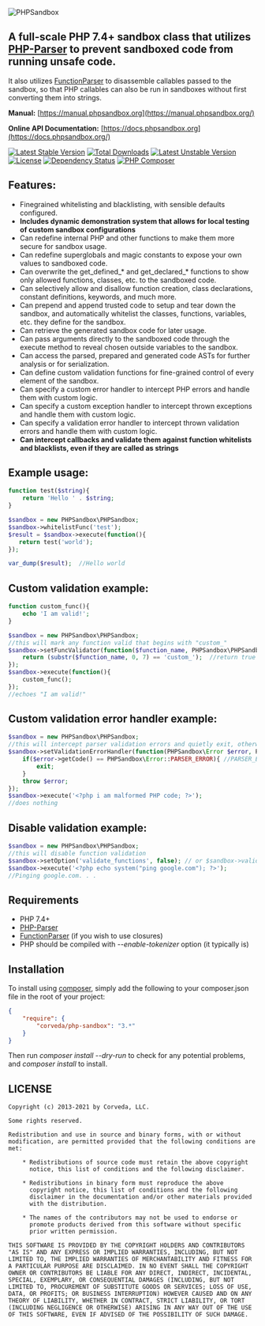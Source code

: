 ![PHPSandbox](https://phpsandbox.org/images/logo.png)

## A full-scale PHP 7.4+ sandbox class that utilizes [PHP-Parser](https://github.com/nikic/PHP-Parser) to prevent sandboxed code from running unsafe code.

It also utilizes [FunctionParser](https://github.com/jeremeamia/FunctionParser) to disassemble callables passed to the sandbox, so that PHP callables can also be run in sandboxes without first converting them into strings.

**Manual:** [https://manual.phpsandbox.org](https://manual.phpsandbox.org/)

**Online API Documentation:** [https://docs.phpsandbox.org](https://docs.phpsandbox.org/)

[![Latest Stable Version](https://poser.pugx.org/corveda/php-sandbox/v/stable.png)](https://packagist.org/packages/corveda/php-sandbox) [![Total Downloads](https://poser.pugx.org/corveda/php-sandbox/downloads.png)](https://packagist.org/packages/corveda/php-sandbox) [![Latest Unstable Version](https://poser.pugx.org/corveda/php-sandbox/v/unstable.png)](https://packagist.org/packages/corveda/php-sandbox) [![License](https://poser.pugx.org/corveda/php-sandbox/license.png)](https://packagist.org/packages/corveda/php-sandbox)
[![Dependency Status](https://www.versioneye.com/user/projects/56ba5cc22a29ed002d2af5e2/badge.svg?style=flat)](https://www.versioneye.com/user/projects/56ba5cc22a29ed002d2af5e2)
[![PHP Composer](https://github.com/Corveda/PHPSandbox/actions/workflows/php.yml/badge.svg)](https://github.com/Corveda/PHPSandbox/actions/workflows/php.yml)

## Features:

- Finegrained whitelisting and blacklisting, with sensible defaults configured.
- **Includes dynamic demonstration system that allows for local testing of custom sandbox configurations**
- Can redefine internal PHP and other functions to make them more secure for sandbox usage.
- Can redefine superglobals and magic constants to expose your own values to sandboxed code.
- Can overwrite the get_defined_* and get_declared_* functions to show only allowed functions, classes, etc. to the sandboxed code.
- Can selectively allow and disallow function creation, class declarations, constant definitions, keywords, and much more.
- Can prepend and append trusted code to setup and tear down the sandbox, and automatically whitelist the classes, functions, variables, etc. they define for the sandbox.
- Can retrieve the generated sandbox code for later usage.
- Can pass arguments directly to the sandboxed code through the execute method to reveal chosen outside variables to the sandbox.
- Can access the parsed, prepared and generated code ASTs for further analysis or for serialization.
- Can define custom validation functions for fine-grained control of every element of the sandbox.
- Can specify a custom error handler to intercept PHP errors and handle them with custom logic.
- Can specify a custom exception handler to intercept thrown exceptions and handle them with custom logic.
- Can specify a validation error handler to intercept thrown validation errors and handle them with custom logic.
- **Can intercept callbacks and validate them against function whitelists and blacklists, even if they are called as strings**

## Example usage:
```php
function test($string){
    return 'Hello ' . $string;
}

$sandbox = new PHPSandbox\PHPSandbox;
$sandbox->whitelistFunc('test');
$result = $sandbox->execute(function(){
   return test('world');
});

var_dump($result);  //Hello world
```
## Custom validation example:
```php
function custom_func(){
    echo 'I am valid!';
}

$sandbox = new PHPSandbox\PHPSandbox;
//this will mark any function valid that begins with "custom_"
$sandbox->setFuncValidator(function($function_name, PHPSandbox\PHPSandbox $sandbox){
    return (substr($function_name, 0, 7) == 'custom_');  //return true if function is valid, false otherwise
});
$sandbox->execute(function(){
    custom_func();
});
//echoes "I am valid!"
```
## Custom validation error handler example:
```php
$sandbox = new PHPSandbox\PHPSandbox;
//this will intercept parser validation errors and quietly exit, otherwise it will throw the validation error
$sandbox->setValidationErrorHandler(function(PHPSandbox\Error $error, PHPSandbox\PHPSandbox $sandbox){
    if($error->getCode() == PHPSandbox\Error::PARSER_ERROR){ //PARSER_ERROR == 1
        exit;
    }
    throw $error;
});
$sandbox->execute('<?php i am malformed PHP code; ?>');
//does nothing
```
## Disable validation example:
```php
$sandbox = new PHPSandbox\PHPSandbox;
//this will disable function validation
$sandbox->setOption('validate_functions', false); // or $sandbox->validate_functions = false;
$sandbox->execute('<?php echo system("ping google.com"); ?>');
//Pinging google.com. . .
```
## Requirements

- PHP 7.4+
- [PHP-Parser](https://github.com/nikic/PHP-Parser)
- [FunctionParser](https://github.com/jeremeamia/FunctionParser) (if you wish to use closures)
- PHP should be compiled with *--enable-tokenizer* option (it typically is)

## Installation

To install using [composer](http://getcomposer.org/), simply add the following to your composer.json file in the root of your project:
```composer.json
{
    "require": {
        "corveda/php-sandbox": "3.*"
    }
}
```
Then run *composer install --dry-run* to check for any potential problems, and *composer install* to install.

## LICENSE

    Copyright (c) 2013-2021 by Corveda, LLC.

    Some rights reserved.

    Redistribution and use in source and binary forms, with or without
    modification, are permitted provided that the following conditions are
    met:

        * Redistributions of source code must retain the above copyright
          notice, this list of conditions and the following disclaimer.

        * Redistributions in binary form must reproduce the above
          copyright notice, this list of conditions and the following
          disclaimer in the documentation and/or other materials provided
          with the distribution.

        * The names of the contributors may not be used to endorse or
          promote products derived from this software without specific
          prior written permission.

    THIS SOFTWARE IS PROVIDED BY THE COPYRIGHT HOLDERS AND CONTRIBUTORS
    "AS IS" AND ANY EXPRESS OR IMPLIED WARRANTIES, INCLUDING, BUT NOT
    LIMITED TO, THE IMPLIED WARRANTIES OF MERCHANTABILITY AND FITNESS FOR
    A PARTICULAR PURPOSE ARE DISCLAIMED. IN NO EVENT SHALL THE COPYRIGHT
    OWNER OR CONTRIBUTORS BE LIABLE FOR ANY DIRECT, INDIRECT, INCIDENTAL,
    SPECIAL, EXEMPLARY, OR CONSEQUENTIAL DAMAGES (INCLUDING, BUT NOT
    LIMITED TO, PROCUREMENT OF SUBSTITUTE GOODS OR SERVICES; LOSS OF USE,
    DATA, OR PROFITS; OR BUSINESS INTERRUPTION) HOWEVER CAUSED AND ON ANY
    THEORY OF LIABILITY, WHETHER IN CONTRACT, STRICT LIABILITY, OR TORT
    (INCLUDING NEGLIGENCE OR OTHERWISE) ARISING IN ANY WAY OUT OF THE USE
    OF THIS SOFTWARE, EVEN IF ADVISED OF THE POSSIBILITY OF SUCH DAMAGE.
